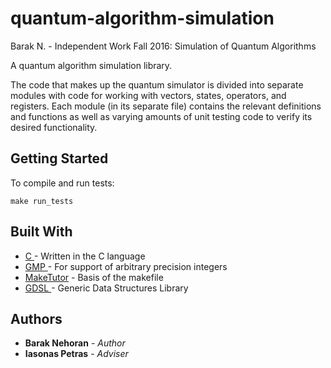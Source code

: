# quantum-algorithm-simulation

Barak N. - Independent Work Fall 2016: Simulation of Quantum Algorithms

A quantum algorithm simulation library.

The code that makes up the quantum simulator is divided into separate modules with code for working with vectors, states, operators, and registers. Each module (in its separate file) contains the relevant definitions and functions as well as varying amounts of unit testing code to verify its desired functionality.

## Getting Started

To compile and run tests:
```
make run_tests
```

## Built With

* [C        ](https://en.wikipedia.org/wiki/C_(programming_language)) - Written in the C language
* [GMP      ](https://gmplib.org/) -            For support of arbitrary precision integers
* [MakeTutor](http://www.cs.colby.edu/maxwell/courses/tutorials/maketutor/) -    Basis of the makefile
* [GDSL     ](http://www.nongnu.org/gdsl/) -    Generic Data Structures Library              


## Authors

* **Barak Nehoran** - *Author* 
* **Iasonas Petras** - *Adviser*
